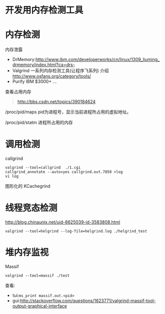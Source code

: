 # 开发用内存检测工具

# 内存检测

内存泄露

* DrMemory:http://www.ibm.com/developerworks/cn/linux/1309_liuming_drmemory/index.html?ca=drs-
* Valgrind 一系列内存检测工具(让程序飞系列) 介绍 http://www.osfans.org/category/tools/
* Purify IBM $3000+ ...

查看占用内存

> http://bbs.csdn.net/topics/390184624

/proc/pid/maps pid为进程号，显示当前进程所占用的虚拟地址。

/proc/pid/statm 进程所占用的内存

# 调用检测
callgrind 
```
valgrind --tool=callgrind  ./1.cgi
callgrind_annotate --auto=yes callgrind.out.7850 >log
vi log
```
图形化的 KCachegrind

# 线程竞态检测

http://blog.chinaunix.net/uid-8625039-id-3583808.html

```
valgrind --tool=helgrind --log-file=helgrind.log ./helgrind_test
```

# 堆内存监视

Massif
```
valgrind --tool=massif ./test
```
查看:
* tui:`ms_print massif.out.<pid>`
* gui:http://stackoverflow.com/questions/1623771/valgrind-massif-tool-output-graphical-interface